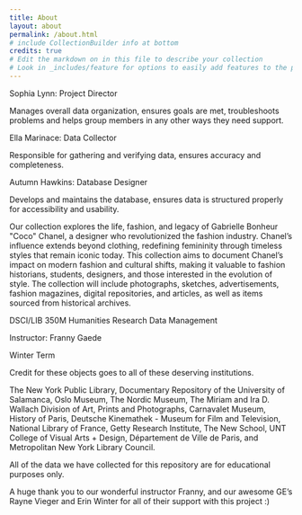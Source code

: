 ```yaml
---
title: About
layout: about
permalink: /about.html
# include CollectionBuilder info at bottom
credits: true
# Edit the markdown on in this file to describe your collection
# Look in _includes/feature for options to easily add features to the page
---
```


Sophia Lynn: Project Director

Manages overall data organization, ensures goals are met, troubleshoots problems and helps group members in any other ways they need support. 




Ella Marinace: Data Collector

Responsible for gathering and verifying data, ensures accuracy and completeness.




Autumn Hawkins: Database Designer

Develops and maintains the database, ensures data is structured properly for accessibility and usability.





Our collection explores the life, fashion, and legacy of Gabrielle Bonheur "Coco" Chanel, a designer who revolutionized the fashion industry. Chanel’s influence extends beyond clothing, redefining femininity through timeless styles that remain iconic today. This collection aims to document Chanel’s impact on modern fashion and cultural shifts, making it valuable to fashion historians, students, designers, and those interested in the evolution of style. The collection will include photographs, sketches, advertisements, fashion magazines, digital repositories, and articles, as well as items sourced from historical archives. 




DSCI/LIB 350M Humanities Research Data Management

Instructor: Franny Gaede

Winter Term




Credit for these objects goes to all of these deserving institutions. 

The New York Public Library, Documentary Repository of the University of Salamanca, Oslo Museum, The Nordic Museum, The Miriam and Ira D. Wallach Division of Art, Prints and Photographs, Carnavalet Museum, History of Paris, Deutsche Kinemathek - Museum for Film and Television, National Library of France, Getty Research Institute, The New School, UNT College of Visual Arts + Design, Département de Ville de Paris, and Metropolitan New York Library Council.




All of the data we have collected for this repository are for educational purposes only. 




A huge thank you to our wonderful instructor Franny, and our awesome GE’s Rayne Vieger and Erin Winter for all of their support with this project :)

